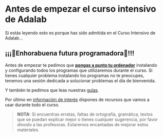 # Antes de empezar el curso intensivo de Adalab

Si estás leyendo esto es porque has sido admitida en el Curso Intensivo de Adalab...

## ¡¡¡🎉Enhorabuena futura programadora🥳!!!

Antes de empezar te pedimos que [**pongas a punto tu ordenador**](../instalacion/instalacion_de_ordenadores.md) instalando y configurando todos los programas que utilizaremos durante el curso. Si tienes cualquier problema instalando los programas no te preocupes, tenemos una sesión dedicada a solucionar problemas el día de bienvenida.

Y también te pedimos que leas nuestras [guías](./).

Por último en [información de interés](informacion_de_interes.md) dispones de recursos que vamos a usar durante todo el curso.

> **NOTA:** Si encuentras erratas, faltas de ortografía, gramática, textos que se puedan explicar mejor o tienes cualquier sugerencia, por favor dínoslo a las profesoras. Estaremos encantadas de mejorar estos materiales.
